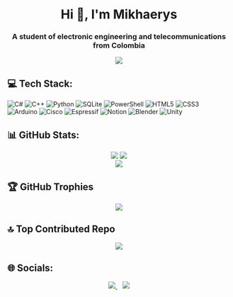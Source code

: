 <h1 align="center">Hi 👋, I'm Mikhaerys</h1>
<h3 align="center">A student of electronic engineering and telecommunications from Colombia</h3>
<p align="center">
  <a href="https://github.com/sponsors/Mikhaerys">
    <img src="https://img.shields.io/badge/sponsor-30363D?style=for-the-badge&logo=GitHub-Sponsors&logoColor=#white" />
  </a>
</p>

<h2>💻 Tech Stack:</h2>

![C#](https://img.shields.io/badge/c%23-%23239120.svg?style=for-the-badge&logo=csharp&logoColor=white) 
![C++](https://img.shields.io/badge/c++-%2300599C.svg?style=for-the-badge&logo=c%2B%2B&logoColor=white) 
![Python](https://img.shields.io/badge/python-3670A0?style=for-the-badge&logo=python&logoColor=ffdd54) 
![SQLite](https://img.shields.io/badge/sqlite-%2307405e.svg?style=for-the-badge&logo=sqlite&logoColor=white) 
![PowerShell](https://img.shields.io/badge/PowerShell-%235391FE.svg?style=for-the-badge&logo=powershell&logoColor=white) 
![HTML5](https://img.shields.io/badge/html5-%23E34F26.svg?style=for-the-badge&logo=html5&logoColor=white) 
![CSS3](https://img.shields.io/badge/css3-%231572B6.svg?style=for-the-badge&logo=css3&logoColor=white) 
![Arduino](https://img.shields.io/badge/-Arduino-00979D?style=for-the-badge&logo=Arduino&logoColor=white) 
![Cisco](https://img.shields.io/badge/cisco-%23049fd9.svg?style=for-the-badge&logo=cisco&logoColor=black) 
![Espressif](https://img.shields.io/badge/espressif-E7352C.svg?style=for-the-badge&logo=espressif&logoColor=white) 
![Notion](https://img.shields.io/badge/Notion-%23000000.svg?style=for-the-badge&logo=notion&logoColor=white) 
![Blender](https://img.shields.io/badge/blender-%23F5792A.svg?style=for-the-badge&logo=blender&logoColor=white) 
![Unity](https://img.shields.io/badge/Unity-100000?style=for-the-badge&logo=unity&logoColor=white)

<h2>📊 GitHub Stats:</h2>
<div align="center">
<img src="https://github-readme-stats.vercel.app/api?username=Mikhaerys&theme=prussian&hide_border=true&include_all_commits=true&count_private=false"/>
<img src="https://github-readme-streak-stats.herokuapp.com/?user=Mikhaerys&theme=prussian&hide_border=true"/>
</div>
<div align="center"><img src="https://github-readme-stats.vercel.app/api/top-langs/?username=Mikhaerys&theme=prussian&hide_border=true&include_all_commits=true&count_private=false&layout=compact"/></div>

<h2>🏆 GitHub Trophies</h2>
<div align="center"><img src="https://github-profile-trophy.vercel.app/?username=Mikhaerys&theme=prussian&no-frame=false&no-bg=true&margin-w=4)"/></div>

<h2>🔝 Top Contributed Repo</h2>
<div align="center"><img src="https://github-contributor-stats.vercel.app/api?username=Mikhaerys&limit=5&theme=prussian&combine_all_yearly_contributions=true)"/></div>

<h2>🌐 Socials:</h2>
<p align="center">
  <a href="https://x.com/@Mikhaerys">
    <img src="https://img.shields.io/badge/X-black.svg?logo=X&logoColor=white"/>
  </a>&nbsp;&nbsp;
  <a href="mailto:mikhaerys@gmail.com">
    <img src="https://img.shields.io/badge/Gmail-333333?style=for-the-badge&logo=gmail&logoColor=red"/>
  </a>
</p>


<!-- Proudly created with GPRM ( https://gprm.itsvg.in ) -->
